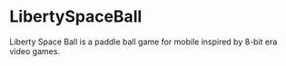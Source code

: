 # LibertySpaceBall
Liberty Space Ball is a paddle ball game for mobile inspired by 8-bit era video games.
